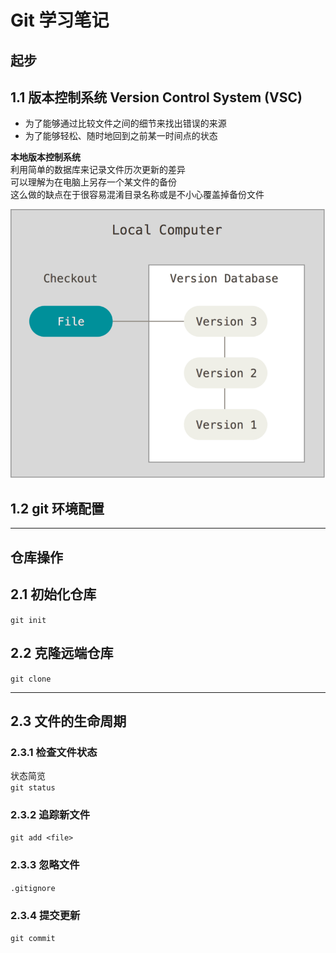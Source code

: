# Git 学习笔记

## 起步
## 1.1 版本控制系统 Version Control System (VSC)
* 为了能够通过比较文件之间的细节来找出错误的来源
* 为了能够轻松、随时地回到之前某一时间点的状态

**本地版本控制系统**<br/>
利用简单的数据库来记录文件历次更新的差异<br/>
可以理解为在电脑上另存一个某文件的备份<br/>
这么做的缺点在于很容易混淆目录名称或是不小心覆盖掉备份文件

![avatar](./local.png)

## 1.2 git 环境配置

---
## 仓库操作
## 2.1 初始化仓库
```git init```


## 2.2 克隆远端仓库
```git clone```

---
## 2.3 文件的生命周期
### 2.3.1 检查文件状态
状态简览 <br/>
```git status```
### 2.3.2 追踪新文件
```git add <file>```
### 2.3.3 忽略文件
```.gitignore```
### 2.3.4 提交更新
```git commit```

